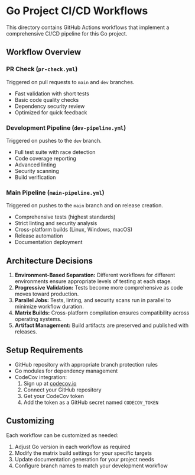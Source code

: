 # Go Project CI/CD Workflows

This directory contains GitHub Actions workflows that implement a comprehensive CI/CD pipeline for this Go project.

## Workflow Overview

### PR Check (`pr-check.yml`)
Triggered on pull requests to `main` and `dev` branches.
- Fast validation with short tests
- Basic code quality checks
- Dependency security review
- Optimized for quick feedback

### Development Pipeline (`dev-pipeline.yml`)
Triggered on pushes to the `dev` branch.
- Full test suite with race detection
- Code coverage reporting
- Advanced linting
- Security scanning
- Build verification

### Main Pipeline (`main-pipeline.yml`)
Triggered on pushes to the `main` branch and on release creation.
- Comprehensive tests (highest standards)
- Strict linting and security analysis
- Cross-platform builds (Linux, Windows, macOS)
- Release automation
- Documentation deployment

## Architecture Decisions

1. **Environment-Based Separation:** Different workflows for different environments ensure appropriate levels of testing at each stage.
2. **Progressive Validation:** Tests become more comprehensive as code moves toward production.
3. **Parallel Jobs:** Tests, linting, and security scans run in parallel to minimize workflow duration.
4. **Matrix Builds:** Cross-platform compilation ensures compatibility across operating systems.
5. **Artifact Management:** Build artifacts are preserved and published with releases.

## Setup Requirements

- GitHub repository with appropriate branch protection rules
- Go modules for dependency management
- CodeCov integration:
  1. Sign up at [codecov.io](https://codecov.io/)
  2. Connect your GitHub repository
  3. Get your CodeCov token
  4. Add the token as a GitHub secret named `CODECOV_TOKEN`

## Customizing

Each workflow can be customized as needed:
1. Adjust Go version in each workflow as required
2. Modify the matrix build settings for your specific targets
3. Update documentation generation for your project needs
4. Configure branch names to match your development workflow 